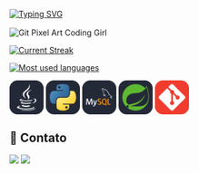 <a href="https://git.io/typing-svg"><img src="https://readme-typing-svg.demolab.com?font=Fira+Code&pause=1000&color=F7C031&multiline=true&width=435&lines=Joice+Sim%C3%A3o;Desenvolvedora+J%C3%BAnior" alt="Typing SVG" /></a>

<div>
 <img align="center" src="https://i.imgur.com/fuGzTzF.gif" title="Git Pixel Art Coding Girl"/></a>
</div>
<p>
<a href="https://gh-stats-gen.vercel.app/"><img src="https://github-readme-streak-stats.herokuapp.com/?user=Joice-Simao&theme=radical&hide_border=true" alt="Current Streak" /></a> 
</p>
<p>
<a href="https://gh-stats-gen.vercel.app/"><img src="https://github-readme-stats.vercel.app/api/top-langs/?username=Joice-Simao&theme=radical&show_icons=true&hide_border=true&layout=compact" alt="Most used languages" /></a>
</p>

<img align="center" src="https://raw.githubusercontent.com/tandpfun/skill-icons/65dea6c4eaca7da319e552c09f4cf5a9a8dab2c8/icons/Java-Dark.svg" title="Java" width='60' height='60'/></a>
<img align="center" src="https://raw.githubusercontent.com/tandpfun/skill-icons/65dea6c4eaca7da319e552c09f4cf5a9a8dab2c8/icons/Python-Dark.svg" title="Python" width='60' height='60'/></a>
<img align="center" src="https://raw.githubusercontent.com/tandpfun/skill-icons/65dea6c4eaca7da319e552c09f4cf5a9a8dab2c8/icons/MySQL-Dark.svg" title="MySQL" width='60' height='60'/></a>
<img align="center" src="https://raw.githubusercontent.com/tandpfun/skill-icons/65dea6c4eaca7da319e552c09f4cf5a9a8dab2c8/icons/Spring-Dark.svg" title="Spring" width='60' height='60'/></a>
<img align="center" src="https://raw.githubusercontent.com/tandpfun/skill-icons/65dea6c4eaca7da319e552c09f4cf5a9a8dab2c8/icons/Git.svg" title="Git" width='60' height='60'/></a>

 ## 💬 Contato
<a href="https://www.linkedin.com/in/joice-sim%C3%A3o-leite-520496221/"><img src="https://img.shields.io/badge/linkedin-%230077B5.svg?&style=for-the-badge&logo=linkedin&logoColor=white&link=mailto:https://www.linkedin.com/in/joice-sim%C3%A3o-leite-520496221/"></a>
<a href = "mailto:joice.simao@hotmail.com"><img src="https://img.shields.io/badge/-Hotmail-%23333?style=for-the-badge&logo=microsoft-outlook&logoColor=white" target="_blank"></a>
